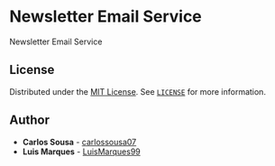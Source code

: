 # Newsletter Email Service

Newsletter Email Service

## License

Distributed under the [MIT License](https://choosealicense.com/licenses/mit/). See [`LICENSE`](LICENSE) for more information.

## Author

- **Carlos Sousa** - [carlossousa07](https://github.com/carlossousa07)
- **Luis Marques** - [LuisMarques99](https://github.com/LuisMarques99)
